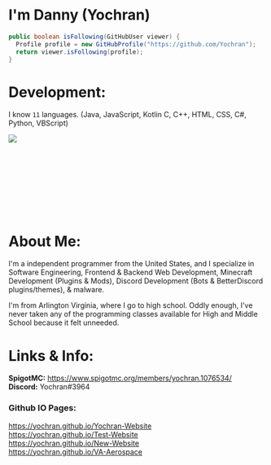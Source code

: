 # I'm Danny (Yochran)

```java
public boolean isFollowing(GitHubUser viewer) {
  Profile profile = new GitHubProfile("https://github.com/Yochran");
  return viewer.isFollowing(profile);
}
```

# Development:
I know `11` languages. (Java, JavaScript, Kotlin C, C++, HTML, CSS, C#, Python, VBScript)

<a href="https://github.com/Yochran">
  <img align="left" src="https://github-readme-stats.vercel.app/api/top-langs/?username=Yochran&theme=light&layout=compact&exclude_repo=vCores,MonsoonSMP,InvadedSoup,yoSSTool&langs_count=6"/>
</a>

</br>
  </br>
    </br>
      </br>
        </br>
      </br>
    </br>
  </br>
</br>

# About Me:
<p>
  I'm a independent programmer from the United States, and I specialize in Software Engineering, Frontend & Backend Web Development, Minecraft Development (Plugins & Mods), Discord Development (Bots & BetterDiscord plugins/themes), & malware.
  
  I'm from Arlington Virginia, where I go to high school. Oddly enough, I've never taken any of the programming classes available for High and Middle School because it felt unneeded.
</p>

# Links & Info:
**SpigotMC:** https://www.spigotmc.org/members/yochran.1076534/
</br>
**Discord:** Yochran#3964
</br>
### Github IO Pages:
https://yochran.github.io/Yochran-Website
</br>
https://yochran.github.io/Test-Website
</br>
https://yochran.github.io/New-Website
</br>
https://yochran.github.io/VA-Aerospace

</br>
